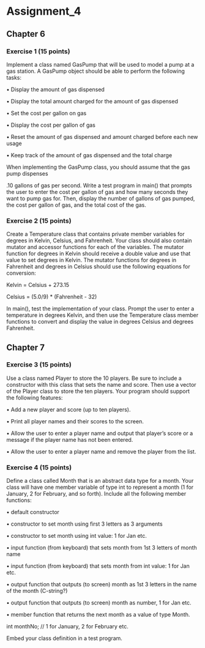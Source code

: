# Assignment_4


## Chapter 6
### Exercise 1 (15 points)

Implement a class named GasPump that will be used to model a pump at a gas station. A GasPump object should be able to perform the following tasks:

• Display the amount of gas dispensed

• Display the total amount charged for the amount of gas dispensed

• Set the cost per gallon on gas

• Display the cost per gallon of gas

• Reset the amount of gas dispensed and amount charged before each new usage

• Keep track of the amount of gas dispensed and the total charge

When implementing the GasPump class, you should assume that the gas pump dispenses

.10 gallons of gas per second. Write a test program in main() that prompts the user to enter the cost per gallon of gas and how many seconds they want to pump gas for. Then, display the number of gallons of gas pumped, the cost per gallon of gas, and the total cost of the gas.


### Exercise 2 (15 points)

Create a Temperature class that contains private member variables for degrees in Kelvin, Celsius, and Fahrenheit. Your class should also contain mutator and accessor functions for each of the variables. The mutator function for degrees in Kelvin should receive a double value and use that value to set degrees in Kelvin.
The mutator functions for degrees in Fahrenheit and degrees in Celsius should use the following equations for conversion:

Kelvin = Celsius + 273.15

Celsius = (5.0/9) * (Fahrenheit - 32)

In main(), test the implementation of your class. Prompt the user to enter a temperature in degrees Kelvin, and then use the Temperature class member functions to convert and display the value in degrees Celsius and degrees Fahrenheit.


## Chapter 7

### Exercise 3 (15 points)
Use a class named Player to store the 10 players. Be sure to include a constructor with this class that sets the name and score. Then use a vector of the Player class to store the ten players. Your program should support the following features:

• Add a new player and score (up to ten players).

• Print all player names and their scores to the screen.

• Allow the user to enter a player name and output that player’s score or a message if the player name has not been entered.

• Allow the user to enter a player name and remove the player from the list.

### Exercise 4 (15 points)

Define a class called Month that is an abstract data type for a month. Your class will have one member variable of type int to represent a month (1 for January, 2 for February, and so forth). Include all the following member functions:

• default constructor

• constructor to set month using first 3 letters as 3 arguments

• constructor to set month using int value: 1 for Jan etc.

• input function (from keyboard) that sets month from 1st 3 letters of month name

• input function (from keyboard) that sets month from int value: 1 for Jan etc.

• output function that outputs (to screen) month as 1st 3 letters in the name of the month (C-string?)

• output function that outputs (to screen) month as number, 1 for Jan etc.

• member function that returns the next month as a value of type Month.

int monthNo; // 1 for January, 2 for February etc.


Embed your class definition in a test program.
